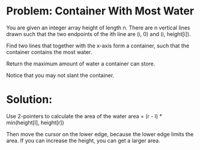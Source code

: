 # Problem: Container With Most Water

You are given an integer array height of length n. There are n vertical lines drawn such that the two endpoints of the ith line are (i, 0) and (i, height[i]).

Find two lines that together with the x-axis form a container, such that the container contains the most water.

Return the maximum amount of water a container can store.

Notice that you may not slant the container.

# Solution:

Use 2-pointers to calculate the area of the water
area = (r - l) \* min(height[l], height[r])

Then move the cursor on the lower edge, because the lower edge limits the area. If you can increase the height, you can get a larger area.
